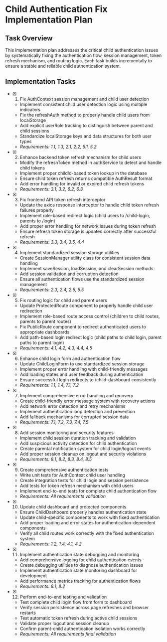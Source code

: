 # Child Authentication Fix Implementation Plan

## Task Overview

This implementation plan addresses the critical child authentication issues by systematically fixing the authentication flow, session management, token refresh mechanism, and routing logic. Each task builds incrementally to ensure a stable and reliable child authentication system.

## Implementation Tasks

- [x] 1. Fix AuthContext session management and child user detection
  - Implement consistent child user detection logic using multiple indicators
  - Fix the refreshAuth method to properly handle child users from localStorage
  - Add explicit userRole tracking to distinguish between parent and child sessions
  - Standardize localStorage keys and data structures for both user types
  - _Requirements: 1.1, 1.3, 2.1, 2.2, 5.1, 5.2_

- [x] 2. Enhance backend token refresh mechanism for child users
  - Modify the refreshToken method in authService to detect and handle child tokens
  - Implement proper childId-based token lookup in the database
  - Ensure child token refresh returns compatible AuthResult format
  - Add error handling for invalid or expired child refresh tokens
  - _Requirements: 3.1, 3.2, 6.2, 6.3_

- [x] 3. Fix frontend API token refresh interceptor
  - Update the axios response interceptor to handle child token refresh failures properly
  - Implement role-based redirect logic (child users to /child-login, parents to /login)
  - Add proper error handling for network issues during token refresh
  - Ensure refresh token storage is updated correctly after successful refresh
  - _Requirements: 3.3, 3.4, 3.5, 4.4_

- [x] 4. Implement standardized session storage utilities
  - Create SessionManager utility class for consistent session data handling
  - Implement saveSession, loadSession, and clearSession methods
  - Add session validation and corruption detection
  - Ensure all authentication flows use the standardized session management
  - _Requirements: 2.3, 2.4, 2.5, 5.5_

- [x] 5. Fix routing logic for child and parent users
  - Update ProtectedRoute component to properly handle child user redirection
  - Implement role-based route access control (children to child routes, parents to parent routes)
  - Fix PublicRoute component to redirect authenticated users to appropriate dashboards
  - Add path-based login redirect logic (child paths to child login, parent paths to parent login)
  - _Requirements: 4.1, 4.2, 4.3, 4.4, 4.5_

- [x] 6. Enhance child login form and authentication flow
  - Update ChildLoginForm to use standardized session storage
  - Implement proper error handling with child-friendly messages
  - Add loading states and user feedback during authentication
  - Ensure successful login redirects to /child-dashboard consistently
  - _Requirements: 1.1, 1.4, 7.1, 7.2_

- [x] 7. Implement comprehensive error handling and recovery
  - Create child-friendly error message system with recovery actions
  - Add network error detection and retry mechanisms
  - Implement authentication loop detection and prevention
  - Add fallback mechanisms for corrupted session data
  - _Requirements: 7.1, 7.2, 7.3, 7.4, 7.5_

- [x] 8. Add session monitoring and security features
  - Implement child session duration tracking and validation
  - Add suspicious activity detection for child authentication
  - Create parental notification system for child login/logout events
  - Add proper session cleanup on logout and security violations
  - _Requirements: 8.1, 8.2, 8.3, 8.4, 8.5_

- [x] 9. Create comprehensive authentication tests
  - Write unit tests for AuthContext child user handling
  - Create integration tests for child login and session persistence
  - Add tests for token refresh mechanism with child users
  - Implement end-to-end tests for complete child authentication flow
  - _Requirements: All requirements validation_

- [x] 10. Update child dashboard and protected components
  - Ensure ChildDashboard properly handles authentication state
  - Update child-specific components to work with fixed authentication
  - Add proper loading and error states for authentication-dependent components
  - Verify all child routes work correctly with the fixed authentication system
  - _Requirements: 1.2, 1.4, 4.1, 4.2_

- [x] 11. Implement authentication state debugging and monitoring
  - Add comprehensive logging for child authentication events
  - Create debugging utilities to diagnose authentication issues
  - Implement authentication state monitoring dashboard for development
  - Add performance metrics tracking for authentication flows
  - _Requirements: 8.1, 8.2_

- [x] 12. Perform end-to-end testing and validation
  - Test complete child login flow from form to dashboard
  - Verify session persistence across page refreshes and browser restarts
  - Test automatic token refresh during active child sessions
  - Validate proper logout and session cleanup
  - Confirm parent-child authentication isolation works correctly
  - _Requirements: All requirements final validation_